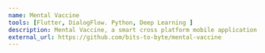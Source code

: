```yaml
---
name: Mental Vaccine
tools: [Flutter, DialogFlow. Python, Deep Learning ]
description: Mental Vaccine, a smart cross platform mobile application that engages and interacts with the user and gives them a personalised experience to luster their day and helping them to overcome mental stress. It provide few features like - Geolocation Covid updates, chatbot, voice to text resources search, track your family stats, and mask detection.
external_url: https://github.com/bits-to-byte/mental-vaccine
---
```

